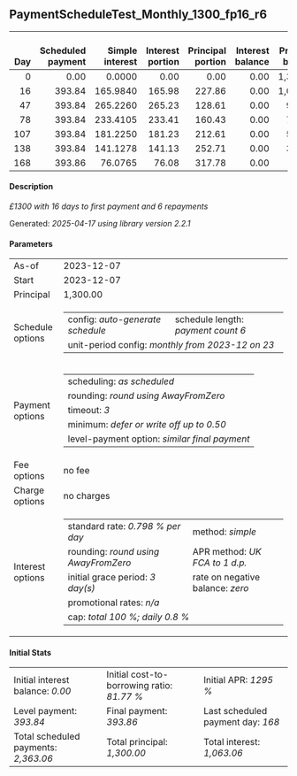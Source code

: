 <h2>PaymentScheduleTest_Monthly_1300_fp16_r6</h2>
<table>
    <thead style="vertical-align: bottom;">
        <th style="text-align: right;">Day</th>
        <th style="text-align: right;">Scheduled payment</th>
        <th style="text-align: right;">Simple interest</th>
        <th style="text-align: right;">Interest portion</th>
        <th style="text-align: right;">Principal portion</th>
        <th style="text-align: right;">Interest balance</th>
        <th style="text-align: right;">Principal balance</th>
        <th style="text-align: right;">Total simple interest</th>
        <th style="text-align: right;">Total interest</th>
        <th style="text-align: right;">Total principal</th>
    </thead>
    <tr style="text-align: right;">
        <td class="ci00">0</td>
        <td class="ci01" style="white-space: nowrap;">0.00</td>
        <td class="ci02">0.0000</td>
        <td class="ci03">0.00</td>
        <td class="ci04">0.00</td>
        <td class="ci05">0.00</td>
        <td class="ci06">1,300.00</td>
        <td class="ci07">0.0000</td>
        <td class="ci08">0.00</td>
        <td class="ci09">0.00</td>
    </tr>
    <tr style="text-align: right;">
        <td class="ci00">16</td>
        <td class="ci01" style="white-space: nowrap;">393.84</td>
        <td class="ci02">165.9840</td>
        <td class="ci03">165.98</td>
        <td class="ci04">227.86</td>
        <td class="ci05">0.00</td>
        <td class="ci06">1,072.14</td>
        <td class="ci07">165.9840</td>
        <td class="ci08">165.98</td>
        <td class="ci09">227.86</td>
    </tr>
    <tr style="text-align: right;">
        <td class="ci00">47</td>
        <td class="ci01" style="white-space: nowrap;">393.84</td>
        <td class="ci02">265.2260</td>
        <td class="ci03">265.23</td>
        <td class="ci04">128.61</td>
        <td class="ci05">0.00</td>
        <td class="ci06">943.53</td>
        <td class="ci07">431.2100</td>
        <td class="ci08">431.21</td>
        <td class="ci09">356.47</td>
    </tr>
    <tr style="text-align: right;">
        <td class="ci00">78</td>
        <td class="ci01" style="white-space: nowrap;">393.84</td>
        <td class="ci02">233.4105</td>
        <td class="ci03">233.41</td>
        <td class="ci04">160.43</td>
        <td class="ci05">0.00</td>
        <td class="ci06">783.10</td>
        <td class="ci07">664.6204</td>
        <td class="ci08">664.62</td>
        <td class="ci09">516.90</td>
    </tr>
    <tr style="text-align: right;">
        <td class="ci00">107</td>
        <td class="ci01" style="white-space: nowrap;">393.84</td>
        <td class="ci02">181.2250</td>
        <td class="ci03">181.23</td>
        <td class="ci04">212.61</td>
        <td class="ci05">0.00</td>
        <td class="ci06">570.49</td>
        <td class="ci07">845.8454</td>
        <td class="ci08">845.85</td>
        <td class="ci09">729.51</td>
    </tr>
    <tr style="text-align: right;">
        <td class="ci00">138</td>
        <td class="ci01" style="white-space: nowrap;">393.84</td>
        <td class="ci02">141.1278</td>
        <td class="ci03">141.13</td>
        <td class="ci04">252.71</td>
        <td class="ci05">0.00</td>
        <td class="ci06">317.78</td>
        <td class="ci07">986.9733</td>
        <td class="ci08">986.98</td>
        <td class="ci09">982.22</td>
    </tr>
    <tr style="text-align: right;">
        <td class="ci00">168</td>
        <td class="ci01" style="white-space: nowrap;">393.86</td>
        <td class="ci02">76.0765</td>
        <td class="ci03">76.08</td>
        <td class="ci04">317.78</td>
        <td class="ci05">0.00</td>
        <td class="ci06">0.00</td>
        <td class="ci07">1,063.0498</td>
        <td class="ci08">1,063.06</td>
        <td class="ci09">1,300.00</td>
    </tr>
</table>
<h4>Description</h4>
<p><i>£1300 with 16 days to first payment and 6 repayments</i></p>
<p>Generated: <i>2025-04-17 using library version 2.2.1</i></p>
<h4>Parameters</h4>
<table>
    <tr>
        <td>As-of</td>
        <td>2023-12-07</td>
    </tr>
    <tr>
        <td>Start</td>
        <td>2023-12-07</td>
    </tr>
    <tr>
        <td>Principal</td>
        <td>1,300.00</td>
    </tr>
    <tr>
        <td>Schedule options</td>
        <td>
            <table>
                <tr>
                    <td>config: <i>auto-generate schedule</i></td>
                    <td>schedule length: <i><i>payment count</i> 6</i></td>
                </tr>
                <tr>
                    <td colspan="2" style="white-space: nowrap;">unit-period config: <i>monthly from 2023-12 on 23</i></td>
                </tr>
            </table>
        </td>
    </tr>
    <tr>
        <td>Payment options</td>
        <td>
            <table>
                <tr>
                    <td>scheduling: <i>as scheduled</i></td>
                </tr>
                <tr>
                    <td>rounding: <i>round using AwayFromZero</i></td>
                </tr>
                <tr>
                    <td>timeout: <i>3</i></td>
                </tr>
                <tr>
                    <td>minimum: <i>defer&nbsp;or&nbsp;write&nbsp;off&nbsp;up&nbsp;to&nbsp;0.50</i></td>
                </tr>
                <tr>
                    <td>level-payment option: <i>similar&nbsp;final&nbsp;payment</i></td>
                </tr>
            </table>
        </td>
    </tr>
    <tr>
        <td>Fee options</td>
        <td>no fee
        </td>
    </tr>
    <tr>
        <td>Charge options</td>
        <td>no charges
        </td>
    </tr>
    <tr>
        <td>Interest options</td>
        <td>
            <table>
                <tr>
                    <td>standard rate: <i>0.798 % per day</i></td>
                    <td>method: <i>simple</i></td>
                </tr>
                <tr>
                    <td>rounding: <i>round using AwayFromZero</i></td>
                    <td>APR method: <i>UK FCA to 1 d.p.</i></td>
                </tr>
                <tr>
                    <td>initial grace period: <i>3 day(s)</i></td>
                    <td>rate on negative balance: <i>zero</i></td>
                </tr>
                <tr>
                    <td colspan="2">promotional rates: <i><i>n/a</i></i></td>
                </tr>
                <tr>
                    <td colspan="2">cap: <i>total 100 %; daily 0.8 %</td>
                </tr>
            </table>
        </td>
    </tr>
</table>
<h4>Initial Stats</h4>
<table>
    <tr>
        <td>Initial interest balance: <i>0.00</i></td>
        <td>Initial cost-to-borrowing ratio: <i>81.77 %</i></td>
        <td>Initial APR: <i>1295 %</i></td>
    </tr>
    <tr>
        <td>Level payment: <i>393.84</i></td>
        <td>Final payment: <i>393.86</i></td>
        <td>Last scheduled payment day: <i>168</i></td>
    </tr>
    <tr>
        <td>Total scheduled payments: <i>2,363.06</i></td>
        <td>Total principal: <i>1,300.00</i></td>
        <td>Total interest: <i>1,063.06</i></td>
    </tr>
</table>
